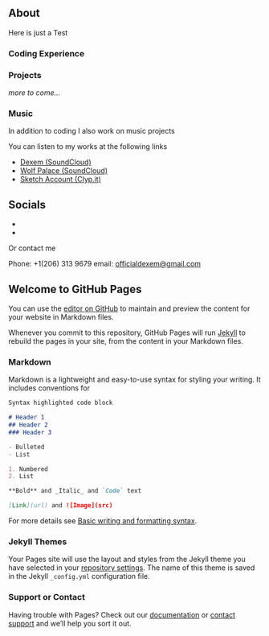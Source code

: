 
## About
Here is just a Test

### Coding Experience

### Projects


_more to come..._


### Music

In addition to coding I also work on music projects

You can listen to my works at the following links

- [Dexem (SoundCloud)](https://soundcloud.com/dexem)
- [Wolf Palace (SoundCloud)](https://soundcloud.com/wolfpalace)
- [Sketch Account (Clyp.it)](https://clyp.it/user/2ghqdtew)


Socials
-
-
-

Or contact me

Phone: +1(206) 313 9679
email: officialdexem@gmail.com



## Welcome to GitHub Pages

You can use the [editor on GitHub](https://github.com/ColumFreytag/columfreytag.github.com/edit/main/README.md) to maintain and preview the content for your website in Markdown files.

Whenever you commit to this repository, GitHub Pages will run [Jekyll](https://jekyllrb.com/) to rebuild the pages in your site, from the content in your Markdown files.

### Markdown

Markdown is a lightweight and easy-to-use syntax for styling your writing. It includes conventions for

```markdown
Syntax highlighted code block

# Header 1
## Header 2
### Header 3

- Bulleted
- List

1. Numbered
2. List

**Bold** and _Italic_ and `Code` text

[Link](url) and ![Image](src)
```

For more details see [Basic writing and formatting syntax](https://docs.github.com/en/github/writing-on-github/getting-started-with-writing-and-formatting-on-github/basic-writing-and-formatting-syntax).

### Jekyll Themes

Your Pages site will use the layout and styles from the Jekyll theme you have selected in your [repository settings](https://github.com/ColumFreytag/columfreytag.github.com/settings/pages). The name of this theme is saved in the Jekyll `_config.yml` configuration file.

### Support or Contact

Having trouble with Pages? Check out our [documentation](https://docs.github.com/categories/github-pages-basics/) or [contact support](https://support.github.com/contact) and we’ll help you sort it out.
